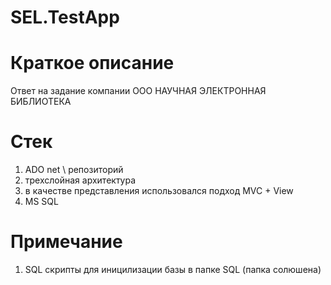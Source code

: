 # SEL.TestApp

# Краткое описание
Ответ на задание компании ООО НАУЧНАЯ ЭЛЕКТРОННАЯ БИБЛИОТЕКА
# Стек
1) ADO net \ репозиторий
2) трехслойная архитектура
3) в качестве представления использовался подход MVC + View
4) MS SQL
# Примечание
1) SQL скрипты для иницилизации базы в папке SQL (папка солюшена)

